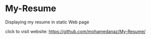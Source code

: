 # My-Resume
Displaying my resume in static Web page


click to visit website: https://github.com/mohamedanaz/My-Resume/
